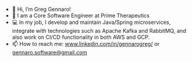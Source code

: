 - 👋 Hi, I’m Greg Gennaro!
- 🏢 I am a Core Software Engineer at Prime Therapeutics
- 💻 In my job, I develop and maintain Java/Spring microservices, integrate with technologies such as Apache Kafka and RabbitMQ, and also work on CI/CD functionality in both AWS and GCP.
- 📫 How to reach me: www.linkedin.com/in/gennarogreg/ or gennaro.software@gmail.com

<!---
GennaroGreg/GennaroGreg is a ✨ special ✨ repository because its `README.md` (this file) appears on your GitHub profile.
You can click the Preview link to take a look at your changes.
--->
